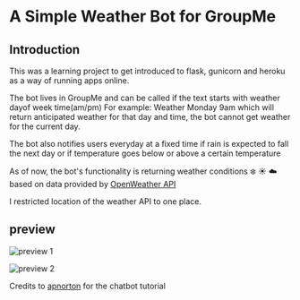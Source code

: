 # A Simple Weather Bot for GroupMe 

## Introduction

This was a learning project to get introduced to flask, gunicorn and heroku as a way of running apps online. 

The bot lives in GroupMe and can be called if the text starts with weather dayof week time(am/pm)
For example: Weather Monday 9am which will return anticipated weather for that day and time, the bot cannot get weather for the current day.

The bot also notifies users everyday at a fixed time if rain is expected to fall the next day or if temperature goes below or above a certain temperature 


As of now, the bot's functionality is returning weather conditions :snowflake: :sunny: :cloud: based on data provided by [OpenWeather API](https://openweathermap.org/api)

I restricted location of the weather API to one place. 

## preview

![preview 1](https://github.com/JoshuaKiplimo/Weather-Bot/tree/master/images/chatbot1.png)


![preview 2](https://github.com/JoshuaKiplimo/Weather-Bot/tree/master/images/chatbot2.png)




Credits to [apnorton](http://www.apnorton.com/blog/2017/02/28/How-I-wrote-a-Groupme-Chatbot-in-24-hours/) for the chatbot tutorial 